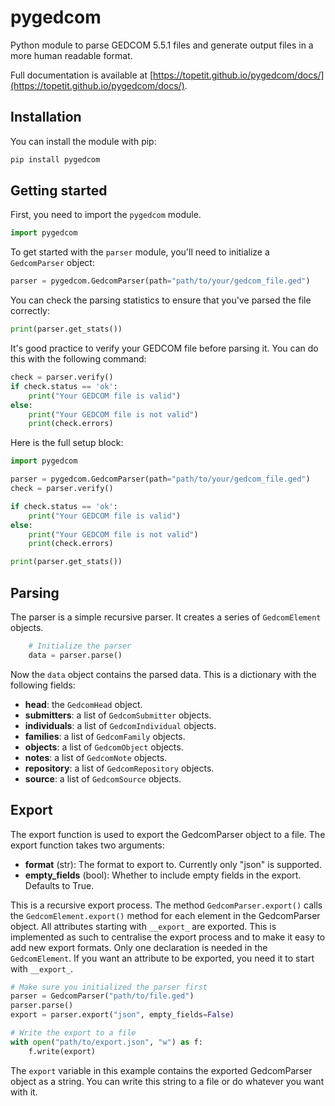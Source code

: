 # pygedcom

Python module to parse GEDCOM 5.5.1 files and generate output files in a more human readable format.

Full documentation is available at [https://topetit.github.io/pygedcom/docs/](https://topetit.github.io/pygedcom/docs/).


## Installation

You can install the module with pip:

```bash
pip install pygedcom
```

## Getting started

First, you need to import the `pygedcom` module.

```python
import pygedcom
```


To get started with the `parser` module, you'll need to initialize a `GedcomParser` object:


```python
parser = pygedcom.GedcomParser(path="path/to/your/gedcom_file.ged")
```

You can check the parsing statistics to ensure that you've parsed the file correctly:


```python
print(parser.get_stats())
```

It's good practice to verify your GEDCOM file before parsing it. You can do this with the following command:


```python
check = parser.verify()
if check.status == 'ok':
    print("Your GEDCOM file is valid")
else:
    print("Your GEDCOM file is not valid")
    print(check.errors)
```

Here is the full setup block:

```python
import pygedcom

parser = pygedcom.GedcomParser(path="path/to/your/gedcom_file.ged")
check = parser.verify()

if check.status == 'ok':
    print("Your GEDCOM file is valid")
else:
    print("Your GEDCOM file is not valid")
    print(check.errors)

print(parser.get_stats())
```

## Parsing


The parser is a simple recursive parser. It creates a series of `GedcomElement` objects.

```python
    # Initialize the parser
    data = parser.parse()
```

Now the `data` object contains the parsed data. This is a dictionary with the following fields:
- **head**: the `GedcomHead` object.
- **submitters**: a list of `GedcomSubmitter` objects.
- **individuals**: a list of `GedcomIndividual` objects.
- **families**: a list of `GedcomFamily` objects.
- **objects**: a list of `GedcomObject` objects.
- **notes**: a list of `GedcomNote` objects.
- **repository**: a list of `GedcomRepository` objects.
- **source**: a list of `GedcomSource` objects.


## Export

The export function is used to export the GedcomParser object to a file. The export function takes two arguments:

- **format** (str): The format to export to. Currently only "json" is supported.
- **empty_fields** (bool): Whether to include empty fields in the export. Defaults to True.

This is a recursive export process. The method `GedcomParser.export()` calls the `GedcomElement.export()` method for each element in the GedcomParser object. All attributes starting with `__export_` are exported.
This is implemented as such to centralise the export process and to make it easy to add new export formats. Only one declaration is needed in the `GedcomElement`. If you want an attribute to be exported, you need it to start with `__export_`.

```python
# Make sure you initialized the parser first
parser = GedcomParser("path/to/file.ged")
parser.parse()
export = parser.export("json", empty_fields=False)

# Write the export to a file
with open("path/to/export.json", "w") as f:
    f.write(export)
```

The `export` variable in this example contains the exported GedcomParser object as a string. You can write this string to a file or do whatever you want with it.
